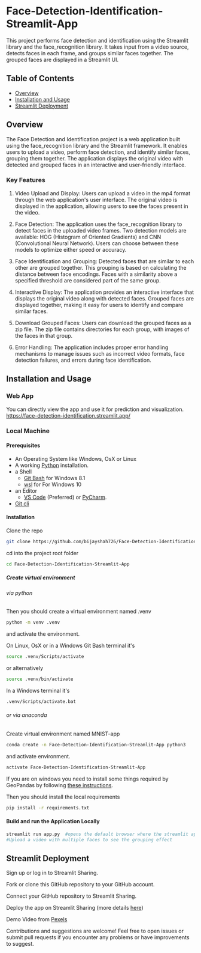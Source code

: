 # Face-Detection-Identification-Streamlit-App
This project performs face detection and identification using the Streamlit library and the face_recognition library. It takes input from a video source, detects faces in each frame, and groups similar faces together. The grouped faces are displayed in a Streamlit UI.


## Table of Contents
- [Overview](#overview)
- [Installation and Usage](#installation)
- [Streamlit Deployment](#streamlit-deployment)

## Overview

The Face Detection and Identification project is a web application built using the face_recognition library and the Streamlit framework. It enables users to upload a video, perform face detection, and identify similar faces, grouping them together. The application displays the original video with detected and grouped faces in an interactive and user-friendly interface.
### Key Features
1. Video Upload and Display: Users can upload a video in the mp4 format through the web application's user interface. The original video is displayed in the application, allowing users to see the faces present in the video.

2. Face Detection: The application uses the face_recognition library to detect faces in the uploaded video frames. Two detection models are available: HOG (Histogram of Oriented Gradients) and CNN (Convolutional Neural Network). Users can choose between these models to optimize either speed or accuracy.

3. Face Identification and Grouping: Detected faces that are similar to each other are grouped together. This grouping is based on calculating the distance between face encodings. Faces with a similarity above a specified threshold are considered part of the same group.

4. Interactive Display: The application provides an interactive interface that displays the original video along with detected faces. Grouped faces are displayed together, making it easy for users to identify and compare similar faces.

5. Download Grouped Faces: Users can download the grouped faces as a zip file. The zip file contains directories for each group, with images of the faces in that group.

6. Error Handling: The application includes proper error handling mechanisms to manage issues such as incorrect video formats, face detection failures, and errors during face identification.


## Installation and Usage

### Web App
   You can directly view the app and use it for prediction and visualization.
   https://face-detection-identification.streamlit.app/

### Local Machine
   #### Prerequisites

- An Operating System like Windows, OsX or Linux
- A working [Python](https://www.python.org/) installation.
- a Shell
  - [Git Bash](https://git-scm.com/downloads) for Windows 8.1
  - [wsl](https://en.wikipedia.org/wiki/Windows_Subsystem_for_Linux) for For Windows 10
- an Editor
  - [VS Code](https://code.visualstudio.com/) (Preferred) or [PyCharm](https://www.jetbrains.com/pycharm/).
- [Git cli](https://git-scm.com/downloads)

#### Installation

Clone the repo

```bash
git clone https://github.com/bijayshah726/Face-Detection-Identification-Streamlit-App.git
```

cd into the project root folder

```bash
cd Face-Detection-Identification-Streamlit-App
```

##### Create virtual environment

###### via python

Then you should create a virtual environment named .venv

```bash
python -m venv .venv
```

and activate the environment.

On Linux, OsX or in a Windows Git Bash terminal it's

```bash
source .venv/Scripts/activate
```

or alternatively

```bash
source .venv/bin/activate
```

In a Windows terminal it's

```bash
.venv/Scripts/activate.bat
```

###### or via anaconda

Create virtual environment named MNIST-app

```bash
conda create -n Face-Detection-Identification-Streamlit-App python3
```

and activate environment.

```bash
activate Face-Detection-Identification-Streamlit-App
```

If you are on windows you need to install some things required by GeoPandas by following [these instructions](https://geoffboeing.com/2014/09/using-geopandas-windows/).

Then you should install the local requirements

```bash
pip install -r requirements.txt
```

#### Build and run the Application Locally

```bash
streamlit run app.py  #opens the default browser where the streamlit app can be viewed
#Upload a video with multiple faces to see the grouping effect
```


  


## Streamlit Deployment
Sign up or log in to Streamlit Sharing.

Fork or clone this GitHub repository to your GitHub account.

Connect your GitHub repository to Streamlit Sharing.

Deploy the app on Streamlit Sharing (more details [here](https://docs.streamlit.io/streamlit-community-cloud/share-your-app))


Demo Video from [Pexels](https://www.pexels.com/video/people-walking-in-the-corridor-with-coffee-while-having-a-break-3254006/)

Contributions and suggestions are welcome! Feel free to open issues or submit pull requests if you encounter any problems or have improvements to suggest.
   
